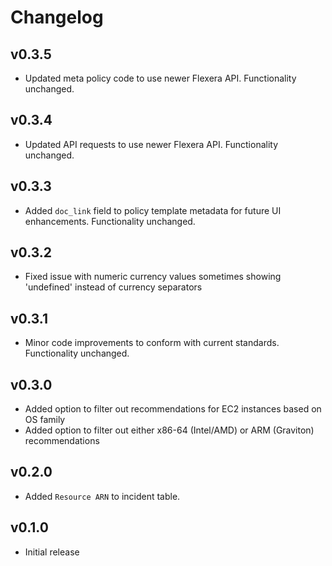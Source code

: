 # Changelog

## v0.3.5

- Updated meta policy code to use newer Flexera API. Functionality unchanged.

## v0.3.4

- Updated API requests to use newer Flexera API. Functionality unchanged.

## v0.3.3

- Added `doc_link` field to policy template metadata for future UI enhancements. Functionality unchanged.

## v0.3.2

- Fixed issue with numeric currency values sometimes showing 'undefined' instead of currency separators

## v0.3.1

- Minor code improvements to conform with current standards. Functionality unchanged.

## v0.3.0

- Added option to filter out recommendations for EC2 instances based on OS family
- Added option to filter out either x86-64 (Intel/AMD) or ARM (Graviton) recommendations

## v0.2.0

- Added `Resource ARN` to incident table.

## v0.1.0

- Initial release
